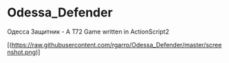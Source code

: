 # Odessa_Defender
Одесса Защитник - A T72 Game written in ActionScript2

[(https://raw.githubusercontent.com/rgarro/Odessa_Defender/master/screenshot.png)]
